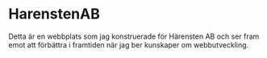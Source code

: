 # HarenstenAB
Detta är en webbplats som jag konstruerade för Härensten AB och ser fram emot att förbättra i framtiden när jag ber kunskaper om webbutveckling.
